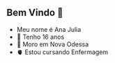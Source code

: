 ## Bem Vindo 💙


- Meu nome é Ana Julia 
- 🌱 Tenho 16 anos 
- 👯 Moro em Nova Odessa
- 🫀 Estou cursando Enfermagem

